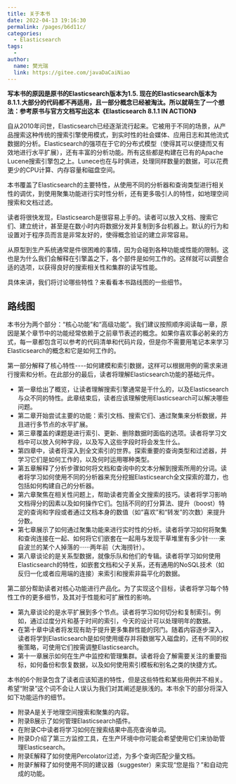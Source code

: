 ```yaml
---
title: 关于本书
date: 2022-04-13 19:16:30
permalink: /pages/b6d11c/
categories:
  - Elasticsearch
tags:
  - 
author: 
  name: 樊光瑞
  link: https://gitee.com/javaDaCaiNiao
---
```

**写本书的原因是原书的Elasticsearch版本为1.5. 现在的Elasticsearch版本为8.1.1.大部分的代码都不再适用，且一部分概念已经被淘汰。所以就萌生了一个想法：参考原书与官方文档写出这本《Elasticsearch 8.1.1 IN ACTION》**



自从2010年问世，Elasticsearch已经逐渐流行起来。它被用于不同的场景，从产品搜索这种传统的搜索引擎使用模式，到实时性的社会媒体、应用日志和其他流式数据的分析。Elasticsearch的强项在于它的分布式模型（使得其可以便捷而又有效地进行水平扩展），还有丰富的分析功能。所有这些都是构建在已有的Apache Lucene搜索引擎包之上。Lunece也在与时俱进，处理同样数量的数据，可以花费更少的CPU计算、内存容量和磁盘空间。

本书覆盖了Elasticsearch的主要特性，从使用不同的分析器和查询类型进行相关性的调优，到使用聚集功能进行实时性分析，还有更多吸引人的特性，如地理空间搜索和文档过滤。

读者将很快发现，Elasticsearch是很容易上手的。读者可以放入文档、搜索它们、建立统计，甚至是在数小时内将数据分发并复制到多台机器上。默认的行为和设置对于程序员而言是非常友好的，使得概念验证的建立非常容易。

从原型到生产系统通常是件很困难的事情，因为会碰到各种功能或性能的限制。这也是为什么我们会解释在引擎盖之下，各个部件是如何工作的。这样就可以调整合适的选项，以获得良好的搜索相关性和集群的读写性能。

具体来讲，我们将讨论哪些特性？来看看本书路线图的一些细节。

## 路线图

本书分为两个部分：“核心功能”和“高级功能”。我们建议按照顺序阅读每一章，原因是某个章节中的功能经常依赖于之前章节表述的概念。如果你喜欢事必躬亲的方式，每一章都包含可以参考的代码清单和代码片段，但是你不需要用笔记本来学习Elasticsearch的概念和它是如何工作的。



第一部分解释了核心特性----如何建模和索引数据，这样可以根据用例的需求来进行搜索和分析。在此部分的最后，读者将理解Elasticsearch功能的基础元件。

- 第一章给出了概览，让读者理解搜索引擎通常是干什么的，以及Elasticsearch与众不同的特性。此章结束后，读者应该理解使用Elasticsearch可以解决哪些问题。
- 第二章开始尝试主要的功能：索引文档、搜索它们、通过聚集来分析数据，并且进行多节点的水平扩展。
- 第三章覆盖的课题是进行索引、更新、删除数据时面临的选项。读者将学习文档中可以放入何种字段，以及写入这些字段时将会发生什么。
- 第四章中，读者将深入到全文索引的世界。探索重要的查询类型和过滤器，并学习它们是如何工作的，以及何时运用哪种类型。
- 第五章解释了分析步骤如何将文档和查询中的文本分解到搜索所用的分词。读者将学习如何使用不同的分析器来充分挖掘Elasticsearch全文探索的潜力，也包括如何构建自己的分析器。
- 第六章聚焦在相关性问题上，帮助读者完善全文搜索的技巧。读者将学习影响文档得分的因素以及如何操作它们。包括不同的打分算法、提升（boost）特定的查询和字段或者通过文档本身的数值（如“喜欢”和“转发”的次数）来提升分数。
- 第七章展示了如何通过聚集功能来进行实时性的分析。读者将学习如何将聚集和查询连接在一起、如何将它们嵌套在一起用与发现干草堆里有多少针······来自波兰的某个人掉落的······两年前（大海捞针）。
- 第八章谈论的是关系型数据，就像乐队和他们的专辑。读者将学习如何使用Elasticsearch的特性，如嵌套文档和父子关系，还有通用的NoSQL技术（如反归一化或者应用端的连接）来索引和搜索非扁平化的数据。

第二部分帮助读者对核心功能进行产品化。为了实现这个目标，读者将学习每个特性工作的更多细节，及其对于性能和可扩展性的影响。

- 第九章谈论的是水平扩展到多个节点。读者将学习如何切分和复制索引。例如，通过过度分片和基于时间的索引，今天的设计可以处理明年的数据。
- 在第十章中读者将发现有助于提升更多集群性能的窍门。随着内容逐步深入，读者将学到Elasticsearch是如何使用缓存并将数据写入磁盘的，还有不同的权衡策略，可使用它们按需调整Elasticsearch。
- 第十一章展示如何在生产中监控和管理集群。读者将会了解需要关注的重要指标，如何备份和恢复数据，以及如何使用索引模板和别名之类的快捷方式。

本书的6个附录包含了读者应该知道的特性，但是这些特性和某些用例并不相关。希望“附录”这个词不会让人误认为我们对其阐述是肤浅的。本书余下的部分将深入如下功能运作的细节。

- 附录A是关于地理空间搜索和聚集的内容。
- 附录B展示了如何管理Elasticsearch插件。
- 在附录C中读者将学习如何在搜索结果中高亮查询单词。
- 附录D介绍了第三方监控工具，在生产环境中你可能会希望使用它们来协助管理Elasticsearch。
- 附录E解释了如何使用Percolator过滤，为多个查询匹配少量文档。
- 附录F解释了如何使用不同的建议器（suggester）来实现“您是指？”和自动完成的功能。
